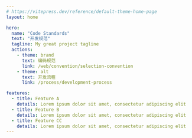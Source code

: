 ```yaml
---
# https://vitepress.dev/reference/default-theme-home-page
layout: home

hero:
  name: "Code Standards"
  text: "开发规范"
  tagline: My great project tagline
  actions:
    - theme: brand
      text: 编码规范
      link: /web/convention/selection-convention
    - theme: alt
      text: 开发流程
      link: /process/development-process

features:
  - title: Feature A
    details: Lorem ipsum dolor sit amet, consectetur adipiscing elit
  - title: Feature B
    details: Lorem ipsum dolor sit amet, consectetur adipiscing elit
  - title: Feature CC
    details: Lorem ipsum dolor sit amet, consectetur adipiscing elit
---
```

